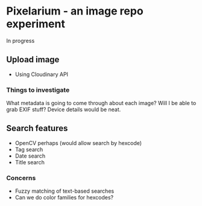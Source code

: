 # Pixelarium - an image repo experiment

In progress

## Upload image

 - Using Cloudinary API

### Things to investigate

What metadata is going to come through about each image? Will I be able to grab EXIF stuff? Device details would be neat.

## Search features

- OpenCV perhaps (would allow search by hexcode)
- Tag search
- Date search
- Title search

### Concerns

- Fuzzy matching of text-based searches
- Can we do color families for hexcodes?


